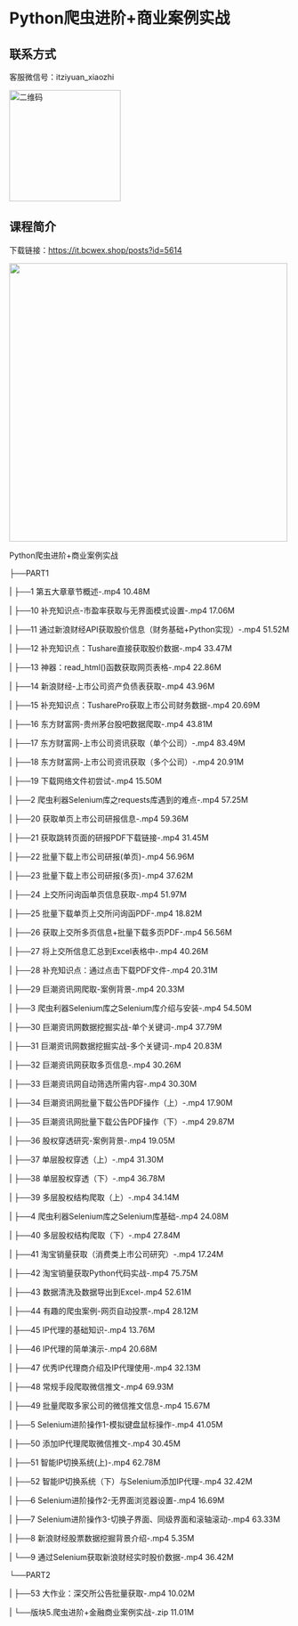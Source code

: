 # Python爬虫进阶+商业案例实战

## 联系方式

客服微信号：itziyuan_xiaozhi

<img src="https://ziyuanyun.oss-cn-guangzhou.aliyuncs.com/common/20240614073449/666b82192834a.jpg" width="200" height="200" alt="二维码">

## 课程简介

下载链接：https://it.bcwex.shop/posts?id=5614

<img src="https://ziyuanyun.oss-cn-guangzhou.aliyuncs.com/yun/20241201163434/674c1f9aadb33.jpg" width="500" alt="">

  Python爬虫进阶+商业案例实战



 ├──PART1

 | ├──1 第五大章章节概述-.mp4 10.48M

 | ├──10 补充知识点-市盈率获取与无界面模式设置-.mp4 17.06M

 | ├──11 通过新浪财经API获取股价信息（财务基础+Python实现）-.mp4 51.52M

 | ├──12 补充知识点：Tushare直接获取股价数据-.mp4 33.47M

 | ├──13 神器：read_html()函数获取网页表格-.mp4 22.86M

 | ├──14 新浪财经-上市公司资产负债表获取-.mp4 43.96M

 | ├──15 补充知识点：TusharePro获取上市公司财务数据-.mp4 20.69M

 | ├──16 东方财富网-贵州茅台股吧数据爬取-.mp4 43.81M

 | ├──17 东方财富网-上市公司资讯获取（单个公司）-.mp4 83.49M

 | ├──18 东方财富网-上市公司资讯获取（多个公司）-.mp4 20.91M

 | ├──19 下载网络文件初尝试-.mp4 15.50M

 | ├──2 爬虫利器Selenium库之requests库遇到的难点-.mp4 57.25M

 | ├──20 获取单页上市公司研报信息-.mp4 59.36M

 | ├──21 获取跳转页面的研报PDF下载链接-.mp4 31.45M

 | ├──22 批量下载上市公司研报(单页)-.mp4 56.96M

 | ├──23 批量下载上市公司研报(多页)-.mp4 37.62M

 | ├──24 上交所问询函单页信息获取-.mp4 51.97M

 | ├──25 批量下载单页上交所问询函PDF-.mp4 18.82M

 | ├──26 获取上交所多页信息+批量下载多页PDF-.mp4 56.56M

 | ├──27 将上交所信息汇总到Excel表格中-.mp4 40.26M

 | ├──28 补充知识点：通过点击下载PDF文件-.mp4 20.31M

 | ├──29 巨潮资讯网爬取-案例背景-.mp4 20.33M

 | ├──3 爬虫利器Selenium库之Selenium库介绍与安装-.mp4 54.50M

 | ├──30 巨潮资讯网数据挖掘实战-单个关键词-.mp4 37.79M

 | ├──31 巨潮资讯网数据挖掘实战-多个关键词-.mp4 20.83M

 | ├──32 巨潮资讯网获取多页信息-.mp4 30.26M

 | ├──33 巨潮资讯网自动筛选所需内容-.mp4 30.30M

 | ├──34 巨潮资讯网批量下载公告PDF操作（上）-.mp4 17.90M

 | ├──35 巨潮资讯网批量下载公告PDF操作（下）-.mp4 29.87M

 | ├──36 股权穿透研究-案例背景-.mp4 19.05M

 | ├──37 单层股权穿透（上）-.mp4 31.30M

 | ├──38 单层股权穿透（下）-.mp4 36.78M

 | ├──39 多层股权结构爬取（上）-.mp4 34.14M

 | ├──4 爬虫利器Selenium库之Selenium库基础-.mp4 24.08M

 | ├──40 多层股权结构爬取（下）-.mp4 27.84M

 | ├──41 淘宝销量获取（消费类上市公司研究）-.mp4 17.24M

 | ├──42 淘宝销量获取Python代码实战-.mp4 75.75M

 | ├──43 数据清洗及数据导出到Excel-.mp4 52.61M

 | ├──44 有趣的爬虫案例-网页自动投票-.mp4 28.12M

 | ├──45 IP代理的基础知识-.mp4 13.76M

 | ├──46 IP代理的简单演示-.mp4 20.68M

 | ├──47 优秀IP代理商介绍及IP代理使用-.mp4 32.13M

 | ├──48 常规手段爬取微信推文-.mp4 69.93M

 | ├──49 批量爬取多家公司的微信推文信息-.mp4 15.67M

 | ├──5 Selenium进阶操作1-模拟键盘鼠标操作-.mp4 41.05M

 | ├──50 添加IP代理爬取微信推文-.mp4 30.45M

 | ├──51 智能IP切换系统(上)-.mp4 62.78M

 | ├──52 智能IP切换系统（下）与Selenium添加IP代理-.mp4 32.42M

 | ├──6 Selenium进阶操作2-无界面浏览器设置-.mp4 16.69M

 | ├──7 Selenium进阶操作3-切换子界面、同级界面和滚轴滚动-.mp4 63.33M

 | ├──8 新浪财经股票数据挖掘背景介绍-.mp4 5.35M

 | └──9 通过Selenium获取新浪财经实时股价数据-.mp4 36.42M

 └──PART2

 | ├──53 大作业：深交所公告批量获取-.mp4 10.02M

 | └──版块5.爬虫进阶+金融商业案例实战-.zip 11.01M

  